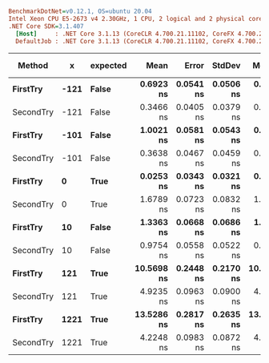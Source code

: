 ``` ini

BenchmarkDotNet=v0.12.1, OS=ubuntu 20.04
Intel Xeon CPU E5-2673 v4 2.30GHz, 1 CPU, 2 logical and 2 physical cores
.NET Core SDK=3.1.407
  [Host]     : .NET Core 3.1.13 (CoreCLR 4.700.21.11102, CoreFX 4.700.21.11602), X64 RyuJIT
  DefaultJob : .NET Core 3.1.13 (CoreCLR 4.700.21.11102, CoreFX 4.700.21.11602), X64 RyuJIT


```
|    Method |    x | expected |       Mean |     Error |    StdDev |     Median | Gen 0 | Gen 1 | Gen 2 | Allocated |
|---------- |----- |--------- |-----------:|----------:|----------:|-----------:|------:|------:|------:|----------:|
|  **FirstTry** | **-121** |    **False** |  **0.6923 ns** | **0.0541 ns** | **0.0506 ns** |  **0.6702 ns** |     **-** |     **-** |     **-** |         **-** |
| SecondTry | -121 |    False |  0.3466 ns | 0.0405 ns | 0.0379 ns |  0.3491 ns |     - |     - |     - |         - |
|  **FirstTry** | **-101** |    **False** |  **1.0021 ns** | **0.0581 ns** | **0.0543 ns** |  **0.9812 ns** |     **-** |     **-** |     **-** |         **-** |
| SecondTry | -101 |    False |  0.3638 ns | 0.0467 ns | 0.0459 ns |  0.3690 ns |     - |     - |     - |         - |
|  **FirstTry** |    **0** |     **True** |  **0.0253 ns** | **0.0343 ns** | **0.0321 ns** |  **0.0074 ns** |     **-** |     **-** |     **-** |         **-** |
| SecondTry |    0 |     True |  1.6789 ns | 0.0723 ns | 0.0832 ns |  1.6510 ns |     - |     - |     - |         - |
|  **FirstTry** |   **10** |    **False** |  **1.3363 ns** | **0.0668 ns** | **0.0686 ns** |  **1.3228 ns** |     **-** |     **-** |     **-** |         **-** |
| SecondTry |   10 |    False |  0.9754 ns | 0.0558 ns | 0.0522 ns |  0.9642 ns |     - |     - |     - |         - |
|  **FirstTry** |  **121** |     **True** | **10.5698 ns** | **0.2448 ns** | **0.2170 ns** | **10.5423 ns** |     **-** |     **-** |     **-** |         **-** |
| SecondTry |  121 |     True |  4.9235 ns | 0.0963 ns | 0.0900 ns |  4.9069 ns |     - |     - |     - |         - |
|  **FirstTry** | **1221** |     **True** | **13.5286 ns** | **0.2817 ns** | **0.2635 ns** | **13.5234 ns** |     **-** |     **-** |     **-** |         **-** |
| SecondTry | 1221 |     True |  4.2248 ns | 0.0983 ns | 0.0872 ns |  4.2407 ns |     - |     - |     - |         - |
